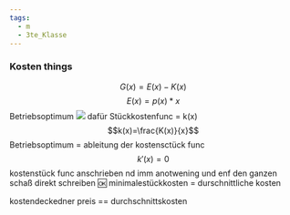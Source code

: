 ```yaml
---
tags:
  - m
  - 3te_Klasse
---
```

### Kosten things
$$G(x)=E(x)-K(x)$$
$$E(x)=p(x)*x$$
Betriebsoptimum
![](Pasted%20image%2020250112160647.png.excalidraw.svg)
dafür Stückkostenfunc = k(x)
$$k(x)=\frac{K(x)}{x}$$
Betriebsoptimum = ableitung der kostensctück func
$$k'(x)=0$$
kostenstück func anschrieben nd imm anotwening und enf den ganzen schaß direkt schreiben :ok:
minimalestückkosten = durschnittliche kosten

kostendeckedner preis == durchschnittskosten